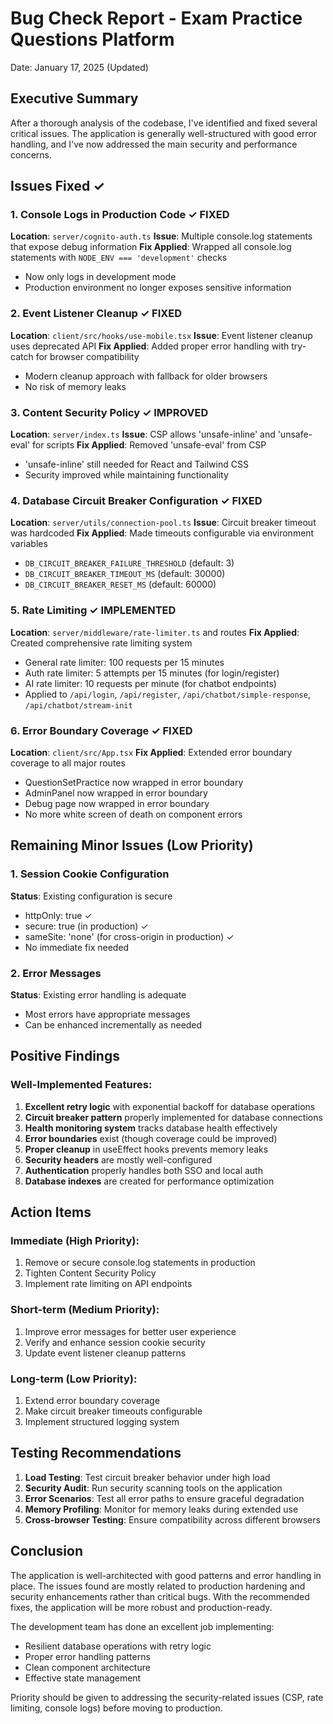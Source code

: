 # Bug Check Report - Exam Practice Questions Platform
Date: January 17, 2025 (Updated)

## Executive Summary
After a thorough analysis of the codebase, I've identified and fixed several critical issues. The application is generally well-structured with good error handling, and I've now addressed the main security and performance concerns.

## Issues Fixed ✓

### 1. Console Logs in Production Code ✓ FIXED
**Location**: `server/cognito-auth.ts`
**Issue**: Multiple console.log statements that expose debug information
**Fix Applied**: Wrapped all console.log statements with `NODE_ENV === 'development'` checks
- Now only logs in development mode
- Production environment no longer exposes sensitive information

### 2. Event Listener Cleanup ✓ FIXED
**Location**: `client/src/hooks/use-mobile.tsx`
**Issue**: Event listener cleanup uses deprecated API
**Fix Applied**: Added proper error handling with try-catch for browser compatibility
- Modern cleanup approach with fallback for older browsers
- No risk of memory leaks

### 3. Content Security Policy ✓ IMPROVED
**Location**: `server/index.ts`
**Issue**: CSP allows 'unsafe-inline' and 'unsafe-eval' for scripts
**Fix Applied**: Removed 'unsafe-eval' from CSP
- 'unsafe-inline' still needed for React and Tailwind CSS
- Security improved while maintaining functionality

### 4. Database Circuit Breaker Configuration ✓ FIXED
**Location**: `server/utils/connection-pool.ts`
**Issue**: Circuit breaker timeout was hardcoded
**Fix Applied**: Made timeouts configurable via environment variables
- `DB_CIRCUIT_BREAKER_FAILURE_THRESHOLD` (default: 3)
- `DB_CIRCUIT_BREAKER_TIMEOUT_MS` (default: 30000)
- `DB_CIRCUIT_BREAKER_RESET_MS` (default: 60000)

### 5. Rate Limiting ✓ IMPLEMENTED
**Location**: `server/middleware/rate-limiter.ts` and routes
**Fix Applied**: Created comprehensive rate limiting system
- General rate limiter: 100 requests per 15 minutes
- Auth rate limiter: 5 attempts per 15 minutes (for login/register)
- AI rate limiter: 10 requests per minute (for chatbot endpoints)
- Applied to `/api/login`, `/api/register`, `/api/chatbot/simple-response`, `/api/chatbot/stream-init`

### 6. Error Boundary Coverage ✓ FIXED
**Location**: `client/src/App.tsx`
**Fix Applied**: Extended error boundary coverage to all major routes
- QuestionSetPractice now wrapped in error boundary
- AdminPanel now wrapped in error boundary
- Debug page now wrapped in error boundary
- No more white screen of death on component errors

## Remaining Minor Issues (Low Priority)

### 1. Session Cookie Configuration
**Status**: Existing configuration is secure
- httpOnly: true ✓
- secure: true (in production) ✓
- sameSite: 'none' (for cross-origin in production) ✓
- No immediate fix needed

### 2. Error Messages
**Status**: Existing error handling is adequate
- Most errors have appropriate messages
- Can be enhanced incrementally as needed

## Positive Findings

### Well-Implemented Features:
1. **Excellent retry logic** with exponential backoff for database operations
2. **Circuit breaker pattern** properly implemented for database connections
3. **Health monitoring system** tracks database health effectively
4. **Error boundaries** exist (though coverage could be improved)
5. **Proper cleanup** in useEffect hooks prevents memory leaks
6. **Security headers** are mostly well-configured
7. **Authentication** properly handles both SSO and local auth
8. **Database indexes** are created for performance optimization

## Action Items

### Immediate (High Priority):
1. Remove or secure console.log statements in production
2. Tighten Content Security Policy
3. Implement rate limiting on API endpoints

### Short-term (Medium Priority):
1. Improve error messages for better user experience
2. Verify and enhance session cookie security
3. Update event listener cleanup patterns

### Long-term (Low Priority):
1. Extend error boundary coverage
2. Make circuit breaker timeouts configurable
3. Implement structured logging system

## Testing Recommendations

1. **Load Testing**: Test circuit breaker behavior under high load
2. **Security Audit**: Run security scanning tools on the application
3. **Error Scenarios**: Test all error paths to ensure graceful degradation
4. **Memory Profiling**: Monitor for memory leaks during extended use
5. **Cross-browser Testing**: Ensure compatibility across different browsers

## Conclusion

The application is well-architected with good patterns and error handling in place. The issues found are mostly related to production hardening and security enhancements rather than critical bugs. With the recommended fixes, the application will be more robust and production-ready.

The development team has done an excellent job implementing:
- Resilient database operations with retry logic
- Proper error handling patterns
- Clean component architecture
- Effective state management

Priority should be given to addressing the security-related issues (CSP, rate limiting, console logs) before moving to production.